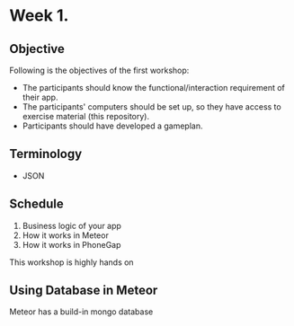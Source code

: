 Week 1.
=======

<!-- toc -->

<!-- toc stop -->

Objective
---------
Following is the objectives of the first workshop:
* The participants should know the functional/interaction requirement of their
  app.
* The participants' computers should be set up, so they have access to exercise
  material (this repository).
* Participants should have developed a gameplan.

Terminology
-----------
* JSON

Schedule
--------
1. Business logic of your app
2. How it works in Meteor
3. How it works in PhoneGap

This workshop is highly hands on


Using Database in Meteor
------------------------

Meteor has a build-in mongo database
